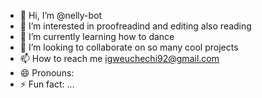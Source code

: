 - 👋 Hi, I’m @nelly-bot
- 👀 I’m interested in proofreadind and editing also reading
- 🌱 I’m currently learning how to dance
- 💞️ I’m looking to collaborate on so many cool projects
- 📫 How to reach me igweuchechi92@gmail.com
- 😄 Pronouns: 
- ⚡ Fun fact: ...

<!---
nelly-bot/nelly-bot is a ✨ special ✨ repository because its `README.md` (this file) appears on your GitHub profile.
You can click the Preview link to take a look at your changes.
--->
